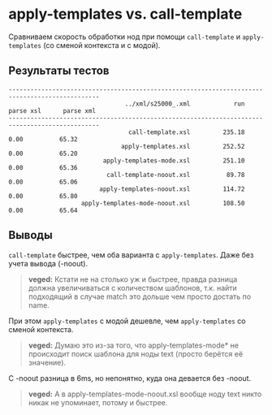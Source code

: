 apply-templates vs. call-template
=================================

Сравниваем скорость обработки нод при помощи `call-template` и `apply-templates`
(со сменой контекста и с модой).


Результаты тестов
-----------------

    -----------------------------------------------------------------------------------------------
                                    ../xml/s25000_.xml            run      parse xsl      parse xml
    -----------------------------------------------------------------------------------------------
                                     call-template.xsl         235.18           0.00          65.32
                                   apply-templates.xsl         252.52           0.00          65.20
                              apply-templates-mode.xsl         251.10           0.00          65.36
                               call-template-noout.xsl          89.78           0.00          65.06
                             apply-templates-noout.xsl         114.72           0.00          65.80
                        apply-templates-mode-noout.xsl         108.50           0.00          65.64


Выводы
------

`call-template` быстрее, чем оба варианта с `apply-templates`. Даже без учета вывода (-noout).
> **veged:** Кстати не на столько уж и быстрее, правда разница должна увеличиваться с количеством
> шаблонов, т.к. найти подходящий в случае match это дольше чем просто достать по name.

При этом `apply-templates` с модой дешевле, чем `apply-templates` со сменой контекста.
> **veged:** Думаю это из-за того, что apply-templates-mode* не происходит поиск шаблона
> для ноды text (просто берётся её значение).

С -noout разница в 6ms, но непонятно, куда она девается без -noout.
> **veged:** А в apply-templates-mode-noout.xsl вообще ноду text никто никак не упоминает,
> потому и быстрее.
